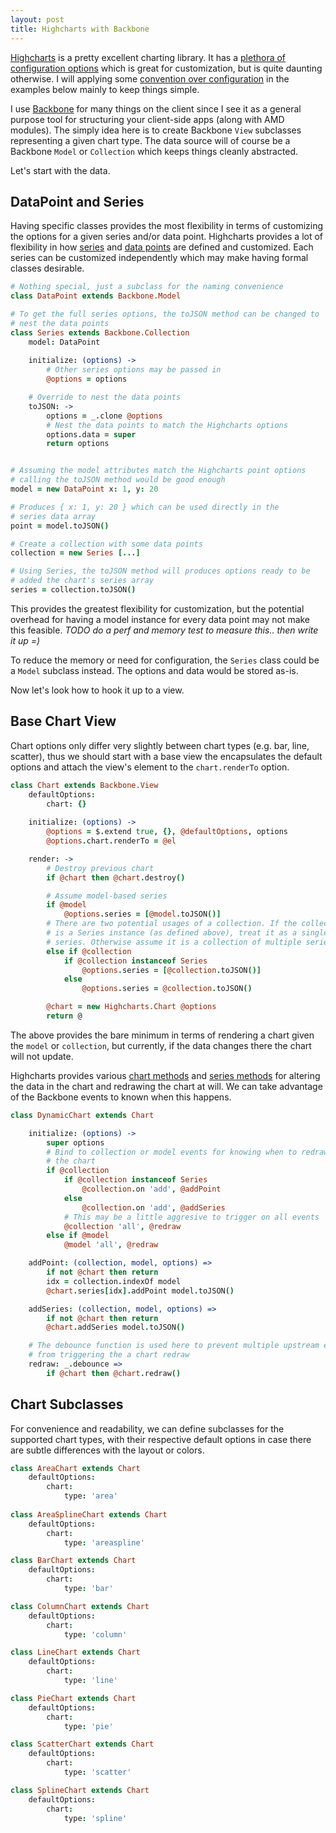 ```yaml
---
layout: post
title: Highcharts with Backbone
---
```


[Highcharts](http://www.highcharts.com/) is a pretty excellent charting library. It has a [plethora of configuration options](http://www.highcharts.com/ref/) which is great for customization, but is quite daunting otherwise. I will applying some [convention over configuration](http://en.wikipedia.org/wiki/Convention_over_configuration) in the examples below mainly to keep things simple.

I use [Backbone](http://backbonejs.org) for many things on the client since I see it as a general purpose tool for structuring your client-side apps (along with AMD modules). The simply idea here is to create Backbone `View` subclasses representing a given chart type. The data source will of course be a Backbone `Model` or `Collection` which keeps things cleanly abstracted.

Let's start with the data.

## DataPoint and Series

Having specific classes provides the most flexibility in terms of customizing the options for a given series and/or data point. Highcharts provides a lot of flexibility in how [series](http://www.highcharts.com/ref/#series) and [data points](http://www.highcharts.com/ref/#point) are defined and customized. Each series can be customized independently which may make having formal classes desirable.

```coffeescript
# Nothing special, just a subclass for the naming convenience
class DataPoint extends Backbone.Model

# To get the full series options, the toJSON method can be changed to
# nest the data points
class Series extends Backbone.Collection
	model: DataPoint
	
	initialize: (options) ->
		# Other series options may be passed in
		@options = options

	# Override to nest the data points
	toJSON: ->
		options = _.clone @options
		# Nest the data points to match the Highcharts options
		options.data = super
		return options


# Assuming the model attributes match the Highcharts point options
# calling the toJSON method would be good enough
model = new DataPoint x: 1, y: 20

# Produces { x: 1, y: 20 } which can be used directly in the
# series data array
point = model.toJSON()

# Create a collection with some data points
collection = new Series [...]

# Using Series, the toJSON method will produces options ready to be
# added the chart's series array
series = collection.toJSON()
```

This provides the greatest flexibility for customization, but the potential overhead for having a model instance for every data point may not make this feasible. _TODO do a perf and memory test to measure this.. then write it up =)_

To reduce the memory or need for configuration, the `Series` class could be a `Model` subclass instead. The options and data would be stored as-is.

Now let's look how to hook it up to a view.

## Base Chart View

Chart options only differ very slightly between chart types (e.g. bar, line, scatter), thus we should start with a base view the encapsulates the default options and attach the view's element to the `chart.renderTo` option.

```coffeescript
class Chart extends Backbone.View
	defaultOptions:
		chart: {}
	
	initialize: (options) ->
		@options = $.extend true, {}, @defaultOptions, options
		@options.chart.renderTo = @el

	render: ->
		# Destroy previous chart
		if @chart then @chart.destroy()

		# Assume model-based series
		if @model
			@options.series = [@model.toJSON()]
		# There are two potential usages of a collection. If the collection
		# is a Series instance (as defined above), treat it as a single
		# series. Otherwise assume it is a collection of multiple series
		else if @collection
			if @collection instanceof Series
				@options.series = [@collection.toJSON()]
			else
				@options.series = @collection.toJSON()

		@chart = new Highcharts.Chart @options
		return @
```

The above provides the bare minimum in terms of rendering a chart given the `model` or `collection`, but currently, if the data changes there the chart will not update.

Highcharts provides various [chart methods](http://www.highcharts.com/ref/#chart-object) and [series methods](http://www.highcharts.com/ref/#series-object) for altering the data in the chart and redrawing the chart at will. We can take advantage of the Backbone events to known when this happens.

```coffeescript
class DynamicChart extends Chart

	initialize: (options) ->
		super options
		# Bind to collection or model events for knowing when to redraw
		# the chart
		if @collection
			if @collection instanceof Series
				@collection.on 'add', @addPoint
			else
				@collection.on 'add', @addSeries
			# This may be a little aggresive to trigger on all events
			@collection 'all', @redraw
		else if @model
			@model 'all', @redraw

	addPoint: (collection, model, options) =>
		if not @chart then return
		idx = collection.indexOf model
		@chart.series[idx].addPoint model.toJSON()

	addSeries: (collection, model, options) =>
		if not @chart then return
		@chart.addSeries model.toJSON()

	# The debounce function is used here to prevent multiple upstream events
	# from triggering the a chart redraw
	redraw: _.debounce =>
		if @chart then @chart.redraw()
```

## Chart Subclasses

For convenience and readability, we can define subclasses for the supported chart types, with their respective default options in case there are subtle differences with the layout or colors.

```coffeescript
class AreaChart extends Chart
	defaultOptions:
		chart:
			type: 'area'
	
class AreaSplineChart extends Chart
	defaultOptions:
		chart:
			type: 'areaspline'

class BarChart extends Chart
	defaultOptions:
		chart:
			type: 'bar'

class ColumnChart extends Chart
	defaultOptions:
		chart:
			type: 'column'

class LineChart extends Chart
	defaultOptions:
		chart:
			type: 'line'

class PieChart extends Chart
	defaultOptions:
		chart:
			type: 'pie'

class ScatterChart extends Chart
	defaultOptions:
		chart:
			type: 'scatter'

class SplineChart extends Chart
	defaultOptions:
		chart:
			type: 'spline'
```